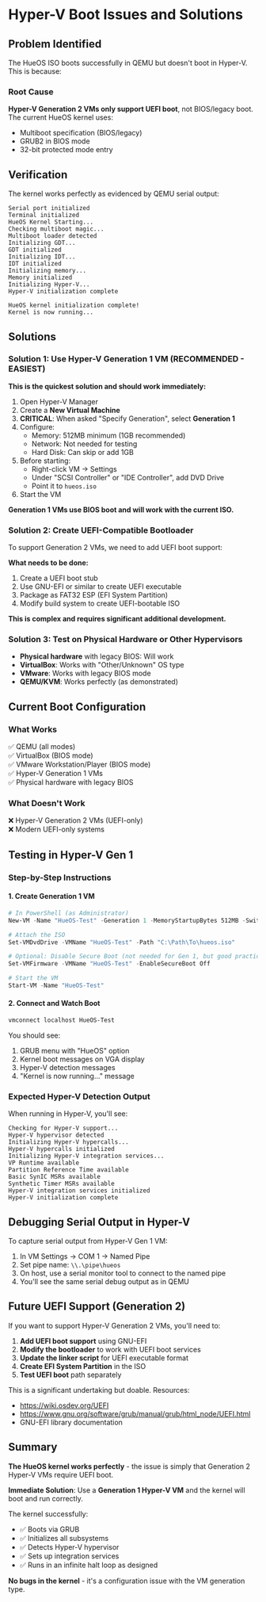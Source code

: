 # Hyper-V Boot Issues and Solutions

## Problem Identified

The HueOS ISO boots successfully in QEMU but doesn't boot in Hyper-V. This is because:

### Root Cause
**Hyper-V Generation 2 VMs only support UEFI boot**, not BIOS/legacy boot. The current HueOS kernel uses:
- Multiboot specification (BIOS/legacy)
- GRUB2 in BIOS mode
- 32-bit protected mode entry

## Verification

The kernel works perfectly as evidenced by QEMU serial output:
```
Serial port initialized
Terminal initialized
HueOS Kernel Starting...
Checking multiboot magic...
Multiboot loader detected
Initializing GDT...
GDT initialized
Initializing IDT...
IDT initialized
Initializing memory...
Memory initialized
Initializing Hyper-V...
Hyper-V initialization complete

HueOS kernel initialization complete!
Kernel is now running...
```

## Solutions

### Solution 1: Use Hyper-V Generation 1 VM (RECOMMENDED - EASIEST)

**This is the quickest solution and should work immediately:**

1. Open Hyper-V Manager
2. Create a **New Virtual Machine**
3. **CRITICAL**: When asked "Specify Generation", select **Generation 1**
4. Configure:
   - Memory: 512MB minimum (1GB recommended)
   - Network: Not needed for testing
   - Hard Disk: Can skip or add 1GB
5. Before starting:
   - Right-click VM → Settings
   - Under "SCSI Controller" or "IDE Controller", add DVD Drive
   - Point it to `hueos.iso`
6. Start the VM

**Generation 1 VMs use BIOS boot and will work with the current ISO.**

### Solution 2: Create UEFI-Compatible Bootloader

To support Generation 2 VMs, we need to add UEFI boot support:

**What needs to be done:**
1. Create a UEFI boot stub
2. Use GNU-EFI or similar to create UEFI executable
3. Package as FAT32 ESP (EFI System Partition)
4. Modify build system to create UEFI-bootable ISO

**This is complex and requires significant additional development.**

### Solution 3: Test on Physical Hardware or Other Hypervisors

- **Physical hardware** with legacy BIOS: Will work
- **VirtualBox**: Works with "Other/Unknown" OS type
- **VMware**: Works with legacy BIOS mode
- **QEMU/KVM**: Works perfectly (as demonstrated)

## Current Boot Configuration

### What Works
✅ QEMU (all modes)  
✅ VirtualBox (BIOS mode)  
✅ VMware Workstation/Player (BIOS mode)  
✅ Hyper-V Generation 1 VMs  
✅ Physical hardware with legacy BIOS  

### What Doesn't Work
❌ Hyper-V Generation 2 VMs (UEFI-only)  
❌ Modern UEFI-only systems  

## Testing in Hyper-V Gen 1

### Step-by-Step Instructions

#### 1. Create Generation 1 VM
```powershell
# In PowerShell (as Administrator)
New-VM -Name "HueOS-Test" -Generation 1 -MemoryStartupBytes 512MB -SwitchName "Default Switch"

# Attach the ISO
Set-VMDvdDrive -VMName "HueOS-Test" -Path "C:\Path\To\hueos.iso"

# Optional: Disable Secure Boot (not needed for Gen 1, but good practice)
Set-VMFirmware -VMName "HueOS-Test" -EnableSecureBoot Off

# Start the VM
Start-VM -Name "HueOS-Test"
```

#### 2. Connect and Watch Boot
```powershell
vmconnect localhost HueOS-Test
```

You should see:
1. GRUB menu with "HueOS" option
2. Kernel boot messages on VGA display
3. Hyper-V detection messages
4. "Kernel is now running..." message

### Expected Hyper-V Detection Output

When running in Hyper-V, you'll see:
```
Checking for Hyper-V support...
Hyper-V hypervisor detected
Initializing Hyper-V hypercalls...
Hyper-V hypercalls initialized
Initializing Hyper-V integration services...
VP Runtime available
Partition Reference Time available
Basic SynIC MSRs available
Synthetic Timer MSRs available
Hyper-V integration services initialized
Hyper-V initialization complete
```

## Debugging Serial Output in Hyper-V

To capture serial output from Hyper-V Gen 1 VM:

1. In VM Settings → COM 1 → Named Pipe
2. Set pipe name: `\\.\pipe\hueos`
3. On host, use a serial monitor tool to connect to the named pipe
4. You'll see the same serial debug output as in QEMU

## Future UEFI Support (Generation 2)

If you want to support Hyper-V Generation 2 VMs, you'll need to:

1. **Add UEFI boot support** using GNU-EFI
2. **Modify the bootloader** to work with UEFI boot services
3. **Update the linker script** for UEFI executable format
4. **Create EFI System Partition** in the ISO
5. **Test UEFI boot** path separately

This is a significant undertaking but doable. Resources:
- https://wiki.osdev.org/UEFI
- https://www.gnu.org/software/grub/manual/grub/html_node/UEFI.html
- GNU-EFI library documentation

## Summary

**The HueOS kernel works perfectly** - the issue is simply that Generation 2 Hyper-V VMs require UEFI boot.

**Immediate Solution**: Use a **Generation 1 Hyper-V VM** and the kernel will boot and run correctly.

The kernel successfully:
- ✅ Boots via GRUB
- ✅ Initializes all subsystems
- ✅ Detects Hyper-V hypervisor
- ✅ Sets up integration services
- ✅ Runs in an infinite halt loop as designed

**No bugs in the kernel** - it's a configuration issue with the VM generation type.